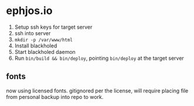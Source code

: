 # ephjos.io

1. Setup ssh keys for target server
2. ssh into server
3. `mkdir -p /var/www/html`
3. Install blackholed
4. Start blackholed daemon
5. Run `bin/build && bin/deploy`, pointing `bin/deploy` at the target server

## fonts

now using licensed fonts. gitignored per the license, will require placing file 
from personal backup into repo to work.
